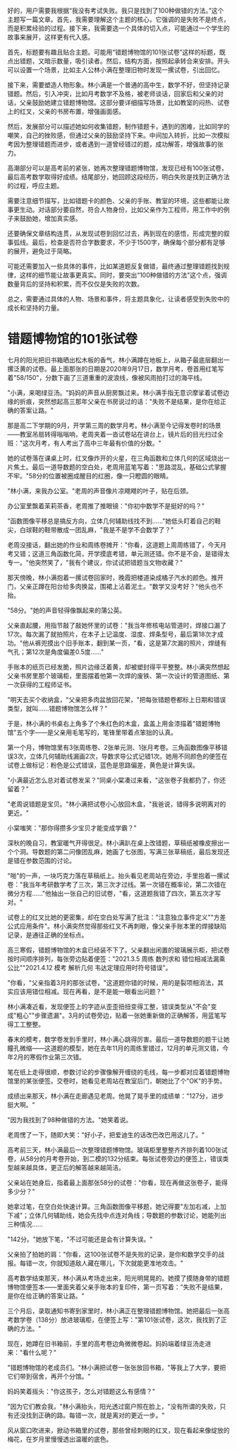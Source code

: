 <ReasoningChainRenderer>
好的，用户需要我根据“我没有考试失败。我只是找到了100种做错的方法。”这个主题写一篇文章。首先，我需要理解这个主题的核心，它强调的是失败不是终点，而是积累经验的过程。接下来，我需要选一个具体的切入点，可能通过一个学生的故事来展开，这样更有代入感。

首先，标题要有趣且贴合主题。可能用“错题博物馆的101张试卷”这样的标题，既点出错题，又暗示数量，吸引读者。然后，结构方面，按照起承转合来安排。开头可以设置一个场景，比如主人公林小满在整理旧物时发现一摞试卷，引出回忆。

接下来，需要塑造人物形象。林小满是一个普通的高中生，数学不好，但坚持记录错题。然后，引入冲突，比如月考数学不及格，被老师谈话，回家后和父亲的对话，父亲鼓励她建立错题博物馆。这部分要详细描写场景，比如教室的闷热、试卷上的红叉，父亲的书房布置，增强画面感。

然后，发展部分可以描述她如何收集错题，制作错题卡，遇到的困难，比如同学的嘲笑，自己的挫败感，但通过父亲的鼓励坚持下来。中间加入转折，比如一次模拟考因为整理错题而进步，或者遇到一道曾经错过的题，成功解答，增强故事的张力。

高潮部分可以是高考前的紧张，她再次整理错题博物馆，发现已经有100张试卷，最后高考数学取得好成绩。结尾部分，她回顾这段经历，明白失败是找到正确方法的过程，呼应主题。

需要注意细节描写，比如错题卡的颜色、父亲的手账、教室的环境，这些都能让故事更生动。对话部分要自然，符合人物身份，比如父亲作为工程师，用工作中的例子来鼓励她，增加真实感。

还要确保文章结构连贯，从发现试卷到回忆过去，再到现在的感悟，形成完整的叙事弧线。最后，检查是否符合字数要求，不少于1500字，确保每个部分都有足够的展开，避免过于简略。

可能还需要加入一些具体的事件，比如某道题反复做错，最终通过整理错题找到规律，这样的细节能让故事更真实。同时，要突出“100种做错的方法”这个点，强调数量背后的坚持和积累，而不仅仅是失败的次数。

总之，需要通过具体的人物、场景和事件，将主题具象化，让读者感受到失败中的成长和坚持的力量。

</ReasoningChainRenderer>



# 错题博物馆的101张试卷

七月的阳光把旧书箱晒出松木板的香气，林小满蹲在地板上，从箱子最底层翻出一摞泛黄的试卷。最上面那张的日期是2020年9月17日，数学月考，卷首用红笔写着"58/150"，分数下画了三道重重的波浪线，像被风雨拍打过的海平线。

"小满，来喝绿豆汤。"妈妈的声音从厨房飘过来。林小满手指无意识摩挲着试卷边缘的折痕，突然想起高三那年父亲在书房说过的话："失败不是结果，是你在给正确的答案让路。"

那是高二下学期的9月，开学第三周的数学月考。林小满至今记得发卷时的场景——教室吊扇转得嗡嗡响，老周夹着一沓试卷站在讲台上，镜片后的目光扫过全班："这次月考，有人考出了高中三年最有价值的分数。"

她的试卷落在课桌上时，红叉像炸开的火星，在三角函数和立体几何的区域烧出一片焦土。最后一道导数题的空白处，老周用蓝笔写着："思路混乱，基础公式掌握不牢。"58分的位置被圈成醒目的红圈，像一只瞪圆的眼睛。

"林小满，来我办公室。"老周的声音像片凉飕飕的叶子，贴在后颈。

办公室里飘着茉莉茶香，老周推了推眼镜："你初中数学不是挺好的吗？"

"函数图像平移总是搞反方向，立体几何辅助线找不到......"她低头盯着自己的鞋尖，白球鞋的鞋带散成一团乱麻，"我是不是学不会数学了？"

老周没接话，翻出她的作业和周练卷摊开："你看，这道题上周周练错了，今天月考又错；这道三角函数化简，开学摸底考错，单元测还错。你不是不会，是错得太专一。"他突然笑了，"我有个建议，你试试把错题当文物收藏？"

那天傍晚，林小满抱着一摞试卷回家时，晚霞把楼道染成橘子汽水的颜色。推开门，父亲正蹲在阳台给多肉换盆，围裙上沾着泥土。"数学又没考好？"他头也不抬。

"58分。"她的声音轻得像飘起来的蒲公英。

父亲直起腰，用指节敲了敲她怀里的试卷："我当年修核电站管道时，焊接口漏了17次。每次漏了就拍照片，在本子上记温度、湿度、焊条型号，最后第18次才成功。"他从裤兜摸出个旧手账本，翻到某一页，"看，这是第7次漏的照片，焊缝有气孔；第12次是角度偏差0.5度......"

手账本的纸页已经发脆，照片边缘泛着黄，却被塑封得平平整整。林小满突然想起父亲书房里那个玻璃柜，里面摆着他第一次焊的废铁、第一次设计的管道图纸、第一次获得的工程师证书。

"明天去买个收纳盒，"父亲把多肉盆放回花架，"把每张错题卷都标上日期和错误类型，就叫......错题博物馆怎么样？"

于是，林小满的书桌右上角多了个朱红色的木盒，盒盖上用金漆描着"错题博物馆"五个字——是父亲用毛笔写的，笔锋里带着点笨拙的认真。

第一个月，博物馆里有3张周练卷、2张单元测、1张月考卷。三角函数图像平移错误3次，立体几何辅助线漏画2次，导数求导公式记错1次。她用不同颜色的便签在试卷上做标记：粉色是公式错误，蓝色是思路偏差，黄色是计算失误。

"小满最近怎么总对着试卷发呆？"同桌小棠凑过来看，"这张卷子我都扔了，你还留着？"

"老周说错题是宝贝。"林小满把试卷小心放回木盒，"我爸说，错得多说明离对的更近。"

小棠嗤笑："那你得攒多少宝贝才能变成学霸？"

深秋的晚自习，教室暖气开得很足。林小满趴在桌上改错题，草稿纸被橡皮擦出一个个洞。导数题的第二问像团乱麻，她画了七张图，写满三张草稿纸，最后发现还是错在参数范围的讨论。

"啪"的一声，一块巧克力落在草稿纸上。抬头看见老周站在旁边，手里抱着一摞试卷："我当年考研数学考了三次，第三次才过线。第一次错在概率论，第二次错在微分方程......"他抽出一张自己的旧试卷，"看，这道题我错了四次，第五次才写对。"

试卷上的红叉比她的更密集，却在空白处写满了批注："注意独立事件定义""方差公式应用条件"。林小满突然觉得那些红叉不再刺眼，像父亲手账本里的焊接缺陷记录，是通往正确的坐标点。

高三寒假，错题博物馆的木盒已经装不下了。父亲翻出闲置的玻璃展示柜，把试卷按时间顺序排列，每张旁边贴着便签："2021.3.5 周练 数列求和 错位相减法漏乘公比""2021.4.12 模考 解析几何 韦达定理应用时符号错误"。

"你看，"父亲指着3月的那张试卷，"这道题你错的时候，用的是裂项相消法，其实应该用错位相减。现在再看，是不是能一眼看出问题？"

林小满凑近看，发现便签上的字迹从歪歪扭扭变得工整，错误类型从"不会"变成"粗心""步骤遗漏"。3月的试卷旁边，贴着一张她重新做的正确解答，用蓝笔写得工工整整。

春末的模考，数学卷发到手里时，林小满心跳得厉害。最后一道导数题的题干让她瞳孔微缩——这道题的模型，她在去年11月的周练里错过，12月的单元测又错，今年2月的寒假作业第三次错。

笔在纸上走得很顺，参数讨论的步骤像解开缠绕的毛线，每一步都对应着错题博物馆里的某张便签。交卷时，她看见老周站在教室后门，朝她比了个"OK"的手势。

成绩出来那天，林小满在走廊遇见老周。他晃了晃手里的成绩单："127分，进步挺大啊。"

"因为我找到了98种做错的方法。"她笑着说。

老周愣了一下，随即大笑："好小子，把爱迪生的话改巴改巴用这儿了。"

高考前三天，林小满最后一次整理错题博物馆。玻璃柜里整整齐齐排列着100张试卷，从58分的月考卷开始，到二模的132分结束。每张试卷旁边的便签上，错误类型越来越具体，更正后的解答越来越简洁。

父亲站在她身后，指着最上面那张58分的试卷："你看，现在再做这张卷子，能得多少分？"

她拿过笔，在空白处快速计算。三角函数图像平移题，她记得要"左加右减，上加下减"；立体几何辅助线，她会先找中点连对角线；导数题的参数讨论，她能列出三种情况......

"142分。"她放下笔，"不过可能还是会有计算失误。"

父亲拍了拍她的肩："你看，这100张试卷不是失败的记录，是你和数学交手的战报。每错一次，你就知道敌人藏在哪儿，下次就能更准地攻击。"

高考数学结束那天，林小满从考场走出来，阳光明晃晃的。她摸了摸随身带的错题博物馆便签本——里面夹着父亲手账本的复印件，第一页写着："失败不是结果，是你在给正确的答案让路。"

三个月后，录取通知书寄到家里时，林小满正在整理错题博物馆。她把最后一张高考数学卷（138分）放进玻璃柜，在便签上写："第101张试卷，这次，我找到了正确的方法。"

现在，她蹲在旧书箱前，手里的高考卷边角微微卷起。妈妈端着绿豆汤走进来："看什么呢？"

"错题博物馆的老成员们。"林小满把试卷一张张放回书箱，"等我上了大学，要把它们带到宿舍，再开个分馆。"

妈妈笑着摇头："你这孩子，怎么对错题这么有感情？"

"因为它们教会我，"林小满抬头，阳光透过窗户照在脸上，"没有所谓的失败，只有还没找到正确的路。每错一次，就是离对的更近一步。"

风从窗口吹进来，掀动书箱里的试卷，那些曾经刺眼的红叉，现在看起来像绽放的梅花，在岁月里慢慢透出温暖的底色。